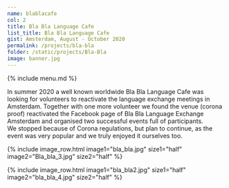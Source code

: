 ```yaml
---
name: blablacafe
col: 2
title: Bla Bla Language Cafe
list_title: Bla Bla Language Cafe
gist: Amsterdam, August - October 2020
permalink: /projects/bla-bla
folder: /static/projects/Bla-Bla
image: banner.jpg
---
```


{% include menu.md %}

In summer 2020 a well known worldwide Bla Bla Language Cafe was looking for volunteers to reactivate the language exchange meetings in Amsterdam. Together with one more volunteer we found the venue (corona proof) reactivated the Facebook page of Bla Bla Language Exchange Amsterdam and organised two successful events full of participants.<br/>
We stopped because of Corona regulations, but plan to continue, as the event was very popular and we truly enjoyed it ourselves too.

{% include image_row.html 
    image1="bla_bla.jpg" size1="half"
    image2="Bla_bla_3.jpg" size2="half"
%}

{% include image_row.html 
    image1="bla_bla2.jpg" size1="half"
    image2="bla_bla_4.jpg" size2="half"
%}
